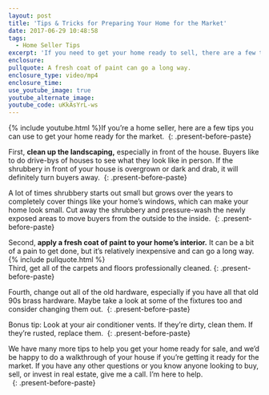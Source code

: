 ```yaml
---
layout: post
title: 'Tips & Tricks for Preparing Your Home for the Market'
date: 2017-06-29 10:48:58
tags:
  - Home Seller Tips
excerpt: 'If you need to get your home ready to sell, there are a few tips you can use to get it looking its best in no time.'
enclosure:
pullquote: A fresh coat of paint can go a long way.
enclosure_type: video/mp4
enclosure_time:
use_youtube_image: true
youtube_alternate_image:
youtube_code: uKkAsYrL-ws
---
```



{% include youtube.html %}If you’re a home seller, here are a few tips you can use to get your home ready for the market.&nbsp;
{: .present-before-paste}

First, **clean up the landscaping,** especially in front of the house. Buyers like to do drive-bys of houses to see what they look like in person. If the shrubbery in front of your house is overgrown or dark and drab, it will definitely turn buyers away.&nbsp;
{: .present-before-paste}

A lot of times shrubbery starts out small but grows over the years to completely cover things like your home’s windows, which can make your home look small. Cut away the shrubbery and pressure-wash the newly exposed areas to move buyers from the outside to the inside.&nbsp;
{: .present-before-paste}

Second, **apply a fresh coat of paint to your home’s interior.** It can be a bit of a pain to get done, but it’s relatively inexpensive and can go a long way.&nbsp;
<br>{% include pullquote.html %}
<br>Third, get all of the carpets and floors professionally cleaned.
{: .present-before-paste}

Fourth, change out all of the old hardware, especially if you have all that old 90s brass hardware. Maybe take a look at some of the fixtures too and consider changing them out.&nbsp;
{: .present-before-paste}

Bonus tip: Look at your air conditioner vents. If they’re dirty, clean them. If they’re rusted, replace them.&nbsp;
{: .present-before-paste}

We have many more tips to help you get your home ready for sale, and we’d be happy to do a walkthrough of your house if you’re getting it ready for the market. If you have any other questions or you know anyone looking to buy, sell, or invest in real estate, give me a call. I’m here to help.
<br>&nbsp;
{: .present-before-paste}